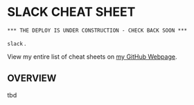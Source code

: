 # SLACK CHEAT SHEET

```text
*** THE DEPLOY IS UNDER CONSTRUCTION - CHECK BACK SOON ***
```

`slack` _._

View my entire list of cheat sheets on
[my GitHub Webpage](https://jeffdecola.github.io/my-cheat-sheets/).

## OVERVIEW

tbd